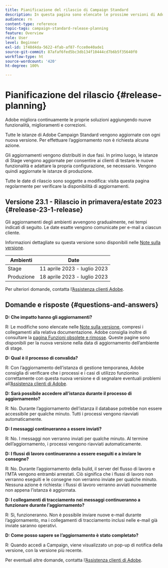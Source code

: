 ```yaml
---
title: Pianificazione del rilascio di Campaign Standard
description: In questa pagina sono elencate le prossime versioni di Adobe Campaign Standard.
audience: rn
content-type: reference
topic-tags: campaign-standard-release-planning
feature: Overview
role: User
level: Beginner
exl-id: 1f48d4da-5622-4fab-af87-fcce0e40ade1
source-git-commit: 87afaf6fed5bc3db134f10444cd7b6b5f35640f0
workflow-type: ht
source-wordcount: '420'
ht-degree: 100%

---
```


# Pianificazione del rilascio {#release-planning}

Adobe migliora continuamente le proprie soluzioni aggiungendo nuove funzionalità, miglioramenti e correzioni.

Tutte le istanze di Adobe Campaign Standard vengono aggiornate con ogni nuova versione. Per effettuare l’aggiornamento non è richiesta alcuna azione.

Gli aggiornamenti vengono distribuiti in due fasi. In primo luogo, le istanze di Stage vengono aggiornate per consentire ai clienti di testare le nuove funzionalità e adattare la propria configurazione, se necessario. Vengono quindi aggiornate le istanze di produzione.

Tutte le date di rilascio sono soggette a modifica: visita questa pagina regolarmente per verificare la disponibilità di aggiornamenti.

## Versione 23.1 - Rilascio in primavera/estate 2023 {#release-23-1-release}

Gli aggiornamenti degli ambienti avvengono gradualmente, nei tempi indicati di seguito. Le date esatte vengono comunicate per e-mail a ciascun cliente.

Informazioni dettagliate su questa versione sono disponibili nelle [Note sulla versione](release-notes.md).

<table>
 <thead>
  <tr>
   <th> Ambienti<br /> </th>
   <th> Date<br /> </th>
  </tr>
 </thead>
 <tbody>
  <tr>
   <td>Stage<br /> </td>
   <td>11 aprile 2023 - luglio 2023<br /> </td>
  </tr>
  <tr>
   <td>Produzione<br /> </td>
   <td>18 aprile 2023 - luglio 2023<br /> </td>
  </tr>
 </tbody>
</table>

Per ulteriori domande, contatta l’[Assistenza clienti Adobe](https://helpx.adobe.com/it/enterprise/using/support-for-experience-cloud.html).

## Domande e risposte {#questions-and-answers}

**D: Che impatto hanno gli aggiornamenti?**

R: Le modifiche sono elencate nelle [Note sulla versione](../../rn/using/release-notes.md), compresi i collegamenti alla relativa documentazione. Adobe consiglia inoltre di consultare la [pagina Funzioni obsolete e rimosse](../../rn/using/deprecated-features.md). Queste pagine sono disponibili per la nuova versione nella data di aggiornamento dell’ambiente di stage.

**D: Qual è il processo di convalida?**

R: Con l’aggiornamento dell’istanza di gestione temporanea, Adobe consiglia di verificare che i processi e i casi di utilizzo funzionino correttamente con questa nuova versione e di segnalare eventuali problemi all’[Assistenza clienti di Adobe](https://helpx.adobe.com/it/enterprise/using/support-for-experience-cloud.html).

**D: Sarà possibile accedere all’istanza durante il processo di aggiornamento?**

R: No. Durante l’aggiornamento dell’istanza il database potrebbe non essere accessibile per qualche minuto. Tutti i processi vengono riavviati automaticamente.

**D: I messaggi continueranno a essere inviati?**

R: No. I messaggi non verranno inviati per qualche minuto. Al termine dell’aggiornamento, i processi vengono riavviati automaticamente.

**D: I flussi di lavoro continueranno a essere eseguiti e a inviare le consegne?**

R: No. Durante l’aggiornamento della build, il server del flusso di lavoro e l’MTA vengono entrambi arrestati. Ciò significa che i flussi di lavoro non verranno eseguiti e le consegne non verranno inviate per qualche minuto. Nessuna azione è richiesta: i flussi di lavoro verranno avviati nuovamente non appena l’istanza è aggiornata.

**D: I collegamenti di tracciamento nei messaggi continueranno a funzionare durante l’aggiornamento?**

R: Sì, funzioneranno. Non è possibile inviare nuove e-mail durante l’aggiornamento, ma i collegamenti di tracciamento inclusi nelle e-mail già inviate saranno operativi.

**D: Come posso sapere se l’aggiornamento è stato completato?**

R: Quando accedi a Campaign, viene visualizzato un pop-up di notifica della versione, con la versione più recente.

Per eventuali altre domande, contatta l’[Assistenza clienti di Adobe](https://helpx.adobe.com/it/enterprise/using/support-for-experience-cloud.html).
